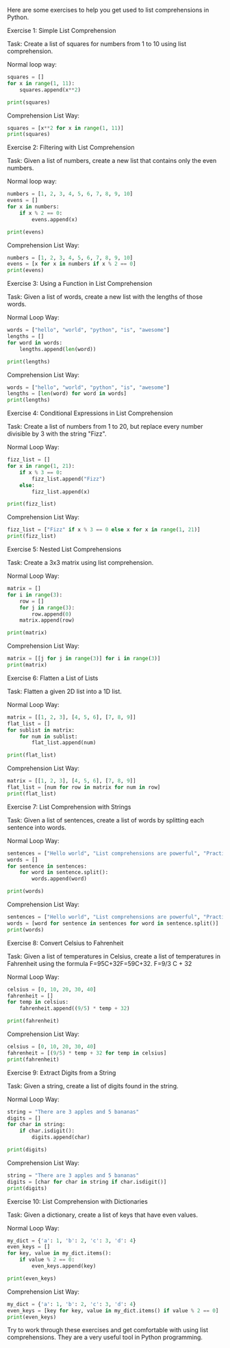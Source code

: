 Here are some exercises to help you get used to list comprehensions in Python.

Exercise 1: Simple List Comprehension 

Task: Create a list of squares for numbers from 1 to 10 using list comprehension.

Normal loop way:
```python
squares = []
for x in range(1, 11):
    squares.append(x**2)

print(squares)
```
Comprehension List Way:
```python
squares = [x**2 for x in range(1, 11)]
print(squares)
```
Exercise 2: Filtering with List Comprehension 

Task: Given a list of numbers, create a new list that contains only the even numbers.

Normal loop way:
```python
numbers = [1, 2, 3, 4, 5, 6, 7, 8, 9, 10]
evens = []
for x in numbers:
    if x % 2 == 0:
        evens.append(x)

print(evens)
```
Comprehension List Way:
```python
numbers = [1, 2, 3, 4, 5, 6, 7, 8, 9, 10]
evens = [x for x in numbers if x % 2 == 0]
print(evens)
```
Exercise 3: Using a Function in List Comprehension 

Task: Given a list of words, create a new list with the lengths of those words.

Normal Loop Way:
```python
words = ["hello", "world", "python", "is", "awesome"]
lengths = []
for word in words:
    lengths.append(len(word))

print(lengths)
```
Comprehension List Way:
```python
words = ["hello", "world", "python", "is", "awesome"]
lengths = [len(word) for word in words]
print(lengths)
```
Exercise 4: Conditional Expressions in List Comprehension 

Task: Create a list of numbers from 1 to 20, but replace every number divisible by 3 with the string "Fizz".

Normal Loop Way:
```python
fizz_list = []
for x in range(1, 21):
    if x % 3 == 0:
        fizz_list.append("Fizz")
    else:
        fizz_list.append(x)

print(fizz_list)
```
Comprehension List Way:
```python
fizz_list = ["Fizz" if x % 3 == 0 else x for x in range(1, 21)]
print(fizz_list)
```
Exercise 5: Nested List Comprehensions 

Task: Create a 3x3 matrix using list comprehension.

Normal Loop Way:
```python
matrix = []
for i in range(3):
    row = []
    for j in range(3):
        row.append(0)
    matrix.append(row)

print(matrix)
```
Comprehension List Way:
```python
matrix = [[j for j in range(3)] for i in range(3)]
print(matrix)
```
Exercise 6: Flatten a List of Lists 

Task: Flatten a given 2D list into a 1D list.

Normal Loop Way:
```python
matrix = [[1, 2, 3], [4, 5, 6], [7, 8, 9]]
flat_list = []
for sublist in matrix:
    for num in sublist:
        flat_list.append(num)

print(flat_list)
```
Comprehension List Way:
```python
matrix = [[1, 2, 3], [4, 5, 6], [7, 8, 9]]
flat_list = [num for row in matrix for num in row]
print(flat_list)
```
Exercise 7: List Comprehension with Strings 

Task: Given a list of sentences, create a list of words by splitting each sentence into words.

Normal Loop Way:
```python
sentences = ["Hello world", "List comprehensions are powerful", "Practice makes perfect"]
words = []
for sentence in sentences:
    for word in sentence.split():
        words.append(word)

print(words)
```
Comprehension List Way:
```python
sentences = ["Hello world", "List comprehensions are powerful", "Practice makes perfect"]
words = [word for sentence in sentences for word in sentence.split()]
print(words)
```
Exercise 8: Convert Celsius to Fahrenheit 

Task: Given a list of temperatures in Celsius, create a list of temperatures in Fahrenheit using the formula F=95C+32F=59​C+32.
F=9/3 C + 32

Normal Loop Way:
```python
celsius = [0, 10, 20, 30, 40]
fahrenheit = []
for temp in celsius:
    fahrenheit.append((9/5) * temp + 32)

print(fahrenheit)
```
Comprehension List Way:
```python
celsius = [0, 10, 20, 30, 40]
fahrenheit = [(9/5) * temp + 32 for temp in celsius]
print(fahrenheit)
```
Exercise 9: Extract Digits from a String 

Task: Given a string, create a list of digits found in the string.

Normal Loop Way:
```python
string = "There are 3 apples and 5 bananas"
digits = []
for char in string:
    if char.isdigit():
        digits.append(char)

print(digits)
```
Comprehension List Way:
```python
string = "There are 3 apples and 5 bananas"
digits = [char for char in string if char.isdigit()]
print(digits)
```
Exercise 10: List Comprehension with Dictionaries 

Task: Given a dictionary, create a list of keys that have even values.

Normal Loop Way:
```python
my_dict = {'a': 1, 'b': 2, 'c': 3, 'd': 4}
even_keys = []
for key, value in my_dict.items():
    if value % 2 == 0:
        even_keys.append(key)

print(even_keys)
```
Comprehension List Way:
```python
my_dict = {'a': 1, 'b': 2, 'c': 3, 'd': 4}
even_keys = [key for key, value in my_dict.items() if value % 2 == 0]
print(even_keys)
```
Try to work through these exercises and get comfortable with using list comprehensions. They are a very useful tool in Python programming.
